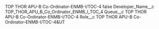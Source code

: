<?xml version="1.0" encoding="UTF-8"?>
<CustomMetadata xmlns="http://soap.sforce.com/2006/04/metadata" xmlns:xsi="http://www.w3.org/2001/XMLSchema-instance" xmlns:xsd="http://www.w3.org/2001/XMLSchema">
    <label>TOP THOR APU-B Co-Ordinator-ENMB-I/TOC-4</label>
    <protected>false</protected>
    <values>
        <field>Developer_Name__c</field>
        <value xsi:type="xsd:string">TOP_THOR_APU_B_Co_Ordinator_ENMB_I_TOC_4</value>
    </values>
    <values>
        <field>Queue__c</field>
        <value xsi:type="xsd:string">TOP THOR APU-B Co-Ordinator-ENMB-I/TOC-4</value>
    </values>
    <values>
        <field>Role__c</field>
        <value xsi:type="xsd:string">TOP THOR APU-B Co-Ordinator-ENMB-I/TOC-4&amp;UT</value>
    </values>
</CustomMetadata>
